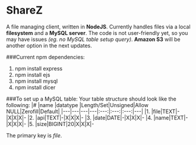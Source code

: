 ShareZ
===================

A file managing client, written in **NodeJS**. Currently handles files via a local **filesystem** and a **MySQL server**. The code is not user-friendly yet, so you may have issues *(eg. no MySQL table setup query)*.
**Amazon S3** will be another option in the next updates.

###Current npm dependencies:
1. npm install express
2. npm install ejs
3. npm install mysql
4. npm install dicer


###To set up a MySQL table:
Your table structure should look like the following:
|#  |name |datatype |Length/Set|Unsigned|Allow NULL|Zerofill|Default|
|---|---|---|---|:---:|:---:|:---:|---|
|1. |file|TEXT|-|X|X|X|-
|2. |api|TEXT|-|X|X|X|-
|3. |date|DATE|-|X|X|X|-
|4. |name|TEXT|-|X|X|X|-
|5. |size|BIGINT|20|X|X|X|-

The primary key is *file*.